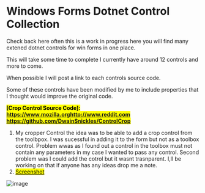 # Windows Forms Dotnet Control Collection
Check back here often this is a work in progress here you will find many extened dotnet controls for win forms in one place.

This will take some time to complete I currently have around 12 controls and more to come.

When possible I will post a link to each controls source code.

Some of these controls have been modified by me to include properties that I thought would improve the original code.

<mark><b> [Crop Control Source Code]: https://www.mozilla.orghttp://www.reddit.com https://github.com/DwainSnickles/ControlCrop </b></mark>
1) My cropper Control the idea was to be able to add a crop control from the toolbpox. I was sucessful in adding it to the form but not as a toolbox control. Problem wwas as I found out a control in the toolbox must not contain any parameters in my case I wanted to pass any control. Second problem was I could add the cotrol but it wasnt trasnparent. I,ll be working on that if anyone has any ideas drop me a note.
2) <mark><u>Screenshot</u></mark>
   
![image](https://github.com/DwainSnickles/Windows_Forms_Dotnet_Controls/assets/26853477/033bead5-bd0c-4ff4-8140-e39563f6e9b4)
